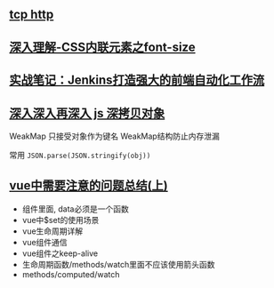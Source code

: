## [tcp http](https://juejin.im/post/5ad4094e6fb9a028d7011069)
## [深入理解-CSS内联元素之font-size](https://juejin.im/post/5ad71a936fb9a028df232838)
## [实战笔记：Jenkins打造强大的前端自动化工作流](https://juejin.im/post/5ad1980e6fb9a028c42ea1be)
## [深入深入再深入 js 深拷贝对象](https://juejin.im/post/5ad6b72f6fb9a028d375ecf6)

WeakMap 只接受对象作为键名 WeakMap结构防止内存泄漏

常用 `JSON.parse(JSON.stringify(obj))`

## [vue中需要注意的问题总结(上)](https://juejin.im/post/5ad56d86518825556534ff4b)
- 组件里面, data必须是一个函数
- vue中$set的使用场景
- vue生命周期详解
- vue组件通信
- vue组件之keep-alive
- 生命周期函数/methods/watch里面不应该使用箭头函数
- methods/computed/watch
